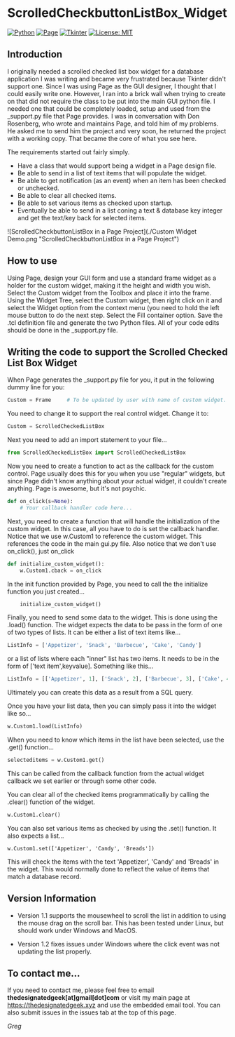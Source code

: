 # ScrolledCheckbuttonListBox_Widget
[//]: # "Created 17 January, 2018"

[![Python](https://img.shields.io/badge/Python-3.x-green.svg)](https://www.python.org/)
[![Page](https://img.shields.io/badge/Page-4.19-green.svg)](https://sourceforge.net/projects/page/?source=directory)
[![Tkinter](https://img.shields.io/badge/Tkinter-%20-green.svg)]()
[![License: MIT](https://img.shields.io/badge/license-MIT-green.svg)](https://opensource.org/licenses/mit)

## Introduction
I originally needed a scrolled checked list box widget for a database application I was writing and became very frustrated because Tkinter didn't support one.  Since I was using Page as the GUI designer, I thought that I could easily write one.  However, I ran into a brick wall when trying to create on that did not require the class to be put into the main GUI python file.  I needed one that could be completely loaded, setup and used from the _support.py file that Page provides.  I was in conversation with Don Rosenberg, who wrote and maintains Page, and told him of my problems.  He asked me to send him the project and very soon, he returned the project with a working copy.  That became the core of what you see here.

The requirements started out fairly simply.

- Have a class that would support being a widget in a Page design file.
- Be able to send in a list of text items that will populate the widget.
- Be able to get notification (as an event) when an item has been checked or unchecked.
- Be able to clear all checked items.
- Be able to set various items as checked upon startup.
- Eventually be able to send in a list coning a text & database key integer and get the
      text/key back for selected items.

![ScrolledCheckbuttonListBox in a Page Project](./Custom Widget Demo.png  "ScrolledCheckbuttonListBox in a Page Project")

## How to use

Using Page, design your GUI form and use a standard frame widget as a holder for the custom widget, making it the height and width you wish. Select the Custom widget from the Toolbox and place it into the frame.  Using the Widget Tree, select the Custom widget, then right click on it and select the Widget option from the context menu (you need to hold the left mouse button to do the next step. Select the Fill container option.  Save the .tcl definition file and generate the two Python files.  All of your code edits should be done in the _support.py file.


## Writing the code to support the Scrolled Checked List Box Widget

When Page generates the _support.py file for you, it put in the following dummy line for you:
```python
Custom = Frame     # To be updated by user with name of custom widget.
```
You need to change it to support the real control widget.  Change it to:
```python
Custom = ScrolledCheckedListBox
```

Next you need to add an import statement to your file...
```python
from ScrolledCheckedListBox import ScrolledCheckedListBox
```

Now you need to create a function to act as the callback for the custom control.  Page usually does this for you when you use "regular" widgets, but since Page didn't know anything about your actual widget, it couldn't create anything.  Page is awesome, but it's not psychic.
```python
def on_click(s=None):
    # Your callback handler code here...
```
Next, you need to create a function that will handle the initialization of the custom widget.  In this case, all you have to do is set the callback handler.  Notice that we use w.Custom1 to reference the custom widget.  This references the code in the main gui.py file.  Also notice that we don't use on_click(), just on_click
```python
def initialize_custom_widget():
    w.Custom1.cback = on_click
```

In the init function provided by Page, you need to call the the initialize function you just created...
```python
    initialize_custom_widget()
```
Finally, you need to send some data to the widget.  This is done using the .load() function.  The widget expects the data to be pass in the form of one of two types of lists. It can be either a list of text items like...
```python
ListInfo = ['Appetizer', 'Snack', 'Barbecue', 'Cake', 'Candy']
```
or a list of lists where each "inner" list has two items.  It needs to be in the form of ['text item',keyvalue].  Something like this...
```python
ListInfo = [['Appetizer', 1], ['Snack', 2], ['Barbecue', 3], ['Cake', 4]]
```
Ultimately you can create this data as a result from a SQL query.

Once you have your list data, then you can simply pass it into the widget like so...
```python
w.Custom1.load(ListInfo)
```
When you need to know which items in the list have been selected, use the .get() function...
```python
selecteditems = w.Custom1.get()
```
This can be called from the callback function from the actual widget callback we set earlier or through some other code.

You can clear all of the checked items programmatically by calling the .clear() function of the widget.
```python
w.Custom1.clear()
```
You can also set various items as checked by using the .set() function.  It also expects a list...
```
w.Custom1.set(['Appetizer', 'Candy', 'Breads'])
```
This will check the items with the text 'Appetizer', 'Candy' and 'Breads' in the widget.  This would normally done to reflect the value of items that match a database record.
## Version Information
- Version 1.1 supports the mousewheel to scroll the list in addition to using the mouse drag on the scroll bar.  This has been tested under Linux, but should work under Windows and MacOS.

- Version 1.2 fixes issues under Windows where the click event was not updating the list properly.

## To contact me...
If you need to contact me, please feel free to email **thedesignatedgeek[at]gmail[dot]com**
or visit my main page at https://thedesignatedgeek.xyz and use the embedded email tool.  You can also submit issues in the issues tab at the top of this page.

*Greg*
